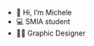 - 👋 Hi, I’m Michele
- 💻 SMIA student
- ✍🏻 Graphic Designer

<!---
mich1803/mich1803 is a ✨ special ✨ repository because its `README.md` (this file) appears on your GitHub profile.
You can click the Preview link to take a look at your changes.
--->
